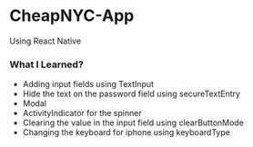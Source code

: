 # CheapNYC-App

Using React Native

### What I Learned?

- Adding input fields using TextInput
- Hide the text on the password field using secureTextEntry
- Modal
- ActivityIndicator for the spinner
- Clearing the value in the input field using clearButtonMode
- Changing the keyboard for iphone using keyboardType